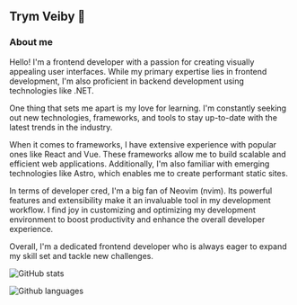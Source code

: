 ## Trym Veiby 🐳

### About me
Hello! I'm a frontend developer with a passion for creating visually appealing user interfaces. While my primary expertise lies in frontend development, I'm also proficient in backend development using technologies like .NET.

One thing that sets me apart is my love for learning. I'm constantly seeking out new technologies, frameworks, and tools to stay up-to-date with the latest trends in the industry.

When it comes to frameworks, I have extensive experience with popular ones like React and Vue. These frameworks allow me to build scalable and efficient web applications. Additionally, I'm also familiar with emerging technologies like Astro, which enables me to create performant static sites.

In terms of developer cred, I'm a big fan of Neovim (nvim). Its powerful features and extensibility make it an invaluable tool in my development workflow. I find joy in customizing and optimizing my development environment to boost productivity and enhance the overall developer experience.

Overall, I'm a dedicated frontend developer who is always eager to expand my skill set and tackle new challenges.
<!--
**TrymVei/trymvei** is a ✨ _special_ ✨ repository because its `README.md` (this file) appears on your GitHub profile.

Here are some ideas to get you started:

- 🔭 I’m currently working on ...
- 🌱 I’m currently learning ...
- 👯 I’m looking to collaborate on ...
- 🤔 I’m looking for help with ...
- 💬 Ask me about ...
- 📫 How to reach me: ...
- 😄 Pronouns: ...
- ⚡ Fun fact: ...
-->

![GitHub stats](https://github-readme-stats-jet-seven-49.vercel.app/api?username=trymvei&show_icons=true&theme=tokyonight)

![Github languages](https://github-readme-stats-jet-seven-49.vercel.app/api/top-langs/?username=trymvei&layout=donut&theme=tokyonight&langs_count=6)

